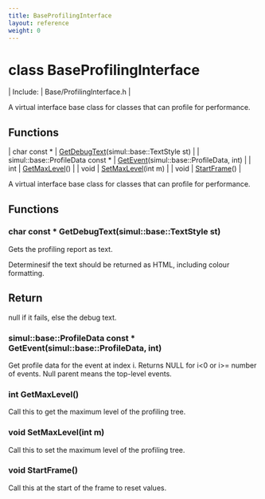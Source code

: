 ```yaml
---
title: BaseProfilingInterface
layout: reference
weight: 0
---
```

class BaseProfilingInterface
===

| Include: | Base/ProfilingInterface.h |

A virtual interface base class for classes that can profile for performance.
  


Functions
---

| char  const * | [GetDebugText](#GetDebugText)(simul::base::TextStyle st) |
| simul::base::ProfileData  const * | [GetEvent](#GetEvent)(simul::base::ProfileData, int) |
| int | [GetMaxLevel](#GetMaxLevel)() |
| void | [SetMaxLevel](#SetMaxLevel)(int m) |
| void | [StartFrame](#StartFrame)() |

A virtual interface base class for classes that can profile for performance.
  


Functions
---
<a name="GetDebugText"></a>
### char  const * GetDebugText(simul::base::TextStyle st)
Gets the profiling report as text.

Determinesif the text should be returned as HTML, including colour formatting.

Return
---
null if it fails, else the debug text.
<a name="GetEvent"></a>
### simul::base::ProfileData  const * GetEvent(simul::base::ProfileData, int)
Get profile data for the event at index i. Returns NULL for i<0 or i>= number of events.
Null parent means the top-level events.
<a name="GetMaxLevel"></a>
### int GetMaxLevel()
Call this to get the maximum level of the profiling tree.
<a name="SetMaxLevel"></a>
### void SetMaxLevel(int m)
Call this to set the maximum level of the profiling tree.
<a name="StartFrame"></a>
### void StartFrame()
Call this at the start of the frame to reset values.
